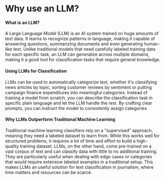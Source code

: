 # Why use an LLM?

#### What is an LLM?

A Large Language Model (LLM) is an AI system trained on huge amounts of text data. It learns to recognize patterns in language, making it capable of answering questions, summarizing documents and even generating human-like text. Unlike traditional models that need carefully labeled training data for each specific task, an LLM can generalize across multiple domains, making it a good tool for classification tasks that require general knowledge.

#### Using LLMs for Classification

LLMs can be used to automatically categorize text, whether it's classifying news articles by topic, sorting customer reviews by sentiment or putting campaign finance expenditures into meaningful categories. Instead of training a model from scratch, you can describe the classification task in specific plain language and let the LLM handle the rest. By crafting clear prompts, you can instruct the model to consistently assign categories.

#### Why LLMs Outperform Traditional Machine Learning

Traditional machine learning classifiers rely on a "supervised" approach, meaning they need a labeled dataset to learn from. While this works well for structured problems, it requires a lot of time and effort to build a high-quality training dataset. LLMs, on the other hand, come pre-trained on a vast corpus of text and can classify data with little to no additional training. They are particularly useful when dealing with edge cases or categories that would require extensive labeled examples in a traditional setup. This makes LLMs an useful solution for text classification in journalism, where time matters and resources can be scarce.
